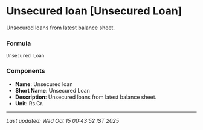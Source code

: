 # Unsecured loan [Unsecured Loan]
Unsecured loans from latest balance sheet.

### Formula
```text
Unsecured Loan
```


### Components
- **Name**: Unsecured loan
- **Short Name**: Unsecured Loan
- **Description**: Unsecured loans from latest balance sheet.
- **Unit**: Rs.Cr.

---
*Last updated: Wed Oct 15 00:43:52 IST 2025*
